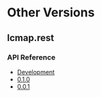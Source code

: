 # Other Versions

## lcmap.rest

### API Reference

* [Development](../current)
* [0.1.0](../current)
* [0.0.1](../0.0.1)
